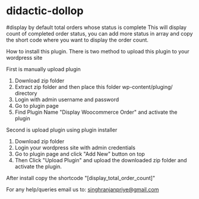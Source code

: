# didactic-dollop
#display by default total orders whose status is complete
This will display count of completed order status, you can add more status in array and copy the short code where you want to display the order count.

How to install this plugin.
There is two method to upload this plugin to your wordpress site

First is manually upload plugin

1. Download zip folder
2. Extract zip folder and then place this folder wp-content/pluging/ directory
3. Login with admin username and password
4. Go to plugin page
5. Find Plugin Name "Display Woocommerce Order" and activate the plugin

Second is upload plugin using plugin installer

1. Download zip folder
2. Login your wordpress site with admin credentials
3. Go to plugin page and click "Add New" button on top
4. Then Click "Upload Plugin" and upload the downloaded zip folder and activate the plugin.

After install copy the shortcode "[display_total_order_count]"

For any help/queries email us to: singhranjanpriye@gmail.com
